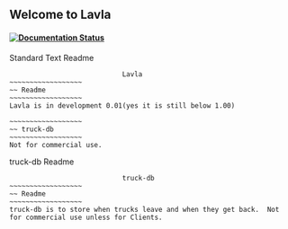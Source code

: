 ## Welcome to Lavla
#### [![Documentation Status](https://readthedocs.org/projects/lavla/badge/?version=latest)](http://lavla.readthedocs.io/en/latest/?badge=latest)
Standard Text Readme
```
                            Lavla
~~~~~~~~~~~~~~~~~~
~~ Readme
~~~~~~~~~~~~~~~~~~
Lavla is in development 0.01(yes it is still below 1.00)

~~~~~~~~~~~~~~~~~~
~~ truck-db
~~~~~~~~~~~~~~~~~~
Not for commercial use.
```

truck-db Readme
```
                            truck-db
~~~~~~~~~~~~~~~~~~
~~ Readme
~~~~~~~~~~~~~~~~~~
truck-db is to store when trucks leave and when they get back.  Not for commercial use unless for Clients.
```
